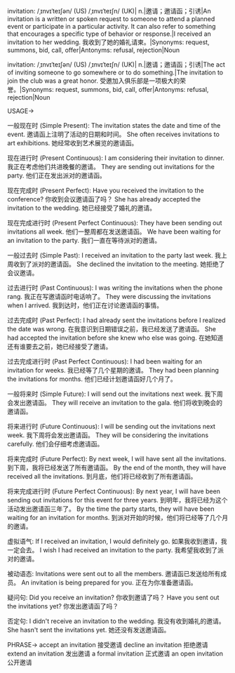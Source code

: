 invitation: /ˌɪnvɪˈteɪʃən/ (US) /ˌɪnvɪˈteɪʃn/ (UK)| n.|邀请；邀请函；引诱|An invitation is a written or spoken request to someone to attend a planned event or participate in a particular activity.  It can also refer to something that encourages a specific type of behavior or response.|I received an invitation to her wedding. 我收到了她的婚礼请柬。|Synonyms: request, summons, bid, call, offer|Antonyms: refusal, rejection|Noun

invitation: /ˌɪnvɪˈteɪʃən/ (US) /ˌɪnvɪˈteɪʃn/ (UK)| n.|邀请；邀请函；引诱|The act of inviting someone to go somewhere or to do something.|The invitation to join the club was a great honor.  受邀加入俱乐部是一项极大的荣誉。|Synonyms:  request, summons, bid, call, offer|Antonyms: refusal, rejection|Noun


USAGE->

一般现在时 (Simple Present):
The invitation states the date and time of the event.  邀请函上注明了活动的日期和时间。
She often receives invitations to art exhibitions. 她经常收到艺术展览的邀请函。

现在进行时 (Present Continuous):
I am considering their invitation to dinner. 我正在考虑他们共进晚餐的邀请。
They are sending out invitations for the party. 他们正在发出派对的邀请函。

现在完成时 (Present Perfect):
Have you received the invitation to the conference? 你收到会议邀请函了吗？
She has already accepted the invitation to the wedding. 她已经接受了婚礼的邀请。

现在完成进行时 (Present Perfect Continuous):
They have been sending out invitations all week. 他们一整周都在发送邀请函。
We have been waiting for an invitation to the party. 我们一直在等待派对的邀请。

一般过去时 (Simple Past):
I received an invitation to the party last week. 我上周收到了派对的邀请函。
She declined the invitation to the meeting. 她拒绝了会议邀请。

过去进行时 (Past Continuous):
I was writing the invitations when the phone rang. 我正在写邀请函时电话响了。
They were discussing the invitations when I arrived. 我到达时，他们正在讨论邀请函的事情。

过去完成时 (Past Perfect):
I had already sent the invitations before I realized the date was wrong. 在我意识到日期错误之前，我已经发送了邀请函。
She had accepted the invitation before she knew who else was going. 在她知道还有谁要去之前，她已经接受了邀请。

过去完成进行时 (Past Perfect Continuous):
I had been waiting for an invitation for weeks. 我已经等了几个星期的邀请。
They had been planning the invitations for months. 他们已经计划邀请函好几个月了。

一般将来时 (Simple Future):
I will send out the invitations next week. 我下周会发出邀请函。
They will receive an invitation to the gala. 他们将收到晚会的邀请函。

将来进行时 (Future Continuous):
I will be sending out the invitations next week. 我下周将会发出邀请函。
They will be considering the invitations carefully. 他们会仔细考虑邀请函。


将来完成时 (Future Perfect):
By next week, I will have sent all the invitations. 到下周，我将已经发送了所有邀请函。
By the end of the month, they will have received all the invitations. 到月底，他们将已经收到了所有邀请函。


将来完成进行时 (Future Perfect Continuous):
By next year, I will have been sending out invitations for this event for three years. 到明年，我将已经为这个活动发出邀请函三年了。
By the time the party starts, they will have been waiting for an invitation for months. 到派对开始的时候，他们将已经等了几个月的邀请。

虚拟语气:
If I received an invitation, I would definitely go. 如果我收到邀请，我一定会去。
I wish I had received an invitation to the party. 我希望我收到了派对的邀请。

被动语态:
Invitations were sent out to all the members.  邀请函已发送给所有成员。
An invitation is being prepared for you.  正在为你准备邀请函。

疑问句:
Did you receive an invitation? 你收到邀请了吗？
Have you sent out the invitations yet? 你发出邀请函了吗？

否定句:
I didn't receive an invitation to the wedding. 我没有收到婚礼的邀请。
She hasn't sent the invitations yet. 她还没有发送邀请函。


PHRASE->
accept an invitation 接受邀请
decline an invitation 拒绝邀请
extend an invitation 发出邀请
a formal invitation 正式邀请
an open invitation 公开邀请


